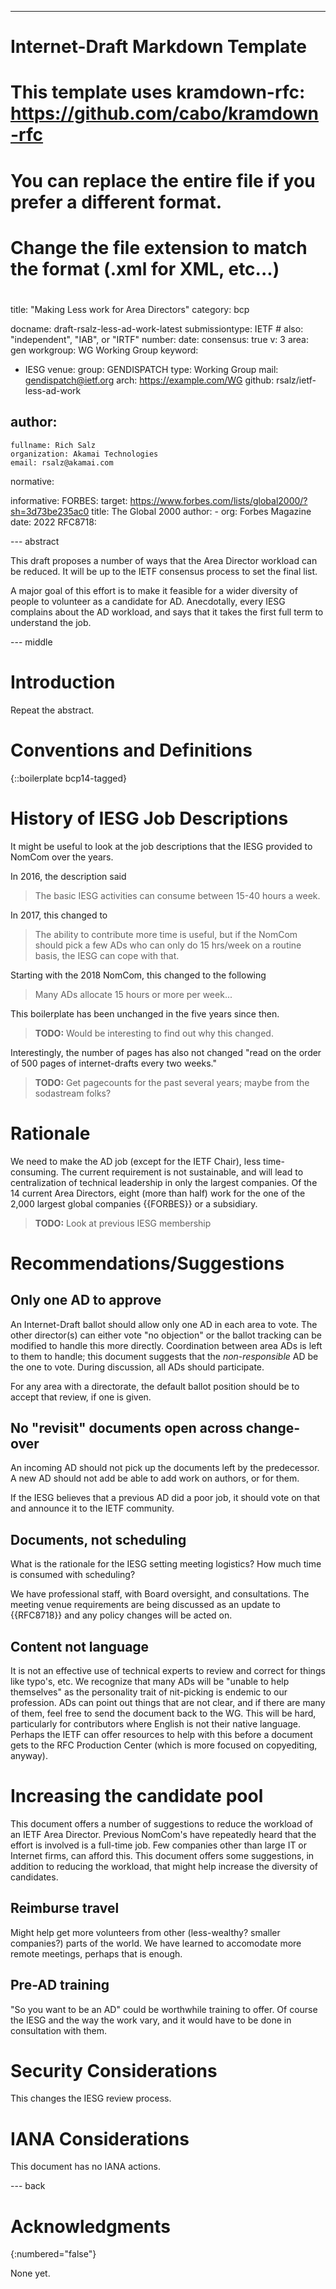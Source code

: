 ---
###
# Internet-Draft Markdown Template
#
# This template uses kramdown-rfc: https://github.com/cabo/kramdown-rfc
# You can replace the entire file if you prefer a different format.
# Change the file extension to match the format (.xml for XML, etc...)
#
###
title: "Making Less work for Area Directors"
category: bcp

docname: draft-rsalz-less-ad-work-latest
submissiontype: IETF  # also: "independent", "IAB", or "IRTF"
number:
date:
consensus: true
v: 3
area: gen
workgroup: WG Working Group
keyword:
 - IESG
venue:
  group: GENDISPATCH
  type: Working Group
  mail: gendispatch@ietf.org
  arch: https://example.com/WG
  github: rsalz/ietf-less-ad-work

author:
 -
    fullname: Rich Salz
    organization: Akamai Technologies
    email: rsalz@akamai.com

normative:

informative:
  FORBES:
    target: https://www.forbes.com/lists/global2000/?sh=3d73be235ac0
    title: The Global 2000
    author:
    - org: Forbes Magazine
    date: 2022
  RFC8718:



--- abstract

This draft proposes a number of ways that the Area Director workload can
be reduced. It will be up to the IETF consensus process to set the final
list.

A major goal of this effort is to make it feasible for a wider diversity
of people to volunteer as a candidate for AD. Anecdotally, every IESG
complains about the AD workload, and says that it takes the first
full term to understand the job.


--- middle

# Introduction

Repeat the abstract.

# Conventions and Definitions

{::boilerplate bcp14-tagged}

# History of IESG Job Descriptions

It might be useful to look at the job descriptions that the IESG provided to
NomCom over the years.

In 2016, the description said

> The basic IESG activities can consume between 15-40 hours a week.

In 2017, this changed to

> The ability to contribute more time is useful, but if the NomCom should
> pick a few ADs who can only do 15 hrs/week on a routine basis, the IESG can
> cope with that.

Starting with the 2018 NomCom, this changed to the following

> Many ADs allocate 15 hours or more per week...

This boilerplate has been unchanged in the five years since then.

> **TODO:** Would be interesting to find out why this changed.

Interestingly, the number of pages has also not changed "read on the
order of 500 pages of internet-drafts every two weeks."

> **TODO:** Get pagecounts for the past several years; maybe from the
> sodastream folks?

# Rationale

We need to make the AD job (except for the IETF Chair),
less time-consuming. The current requirement is not sustainable, and will
lead to centralization of technical leadership in only the largest
companies.
Of the 14 current Area Directors, eight (more than half) work for the one
of the 2,000 largest global companies {{FORBES}} or a subsidiary.

> **TODO:** Look at previous IESG membership

# Recommendations/Suggestions

## Only one AD to approve

An Internet-Draft ballot should allow only one AD in each area to vote.
The other director(s) can either vote "no objection" or the ballot
tracking can be modified to handle this more directly.
Coordination between area ADs is left to them to handle; this document
suggests that the *non-responsible* AD be the one to vote.
During discussion, all ADs should participate.

For any area with a directorate, the default ballot position should be
to accept that review, if one is given.

## No "revisit" documents open across change-over

An incoming AD should not pick up the documents left by the predecessor.
A new AD should not add be able to add work on authors, or for them.

If the IESG believes that a previous AD did a poor job, it should vote
on that and announce it to the IETF community.

## Documents, not scheduling

What is the rationale for the IESG setting meeting logistics?
How much time is consumed with scheduling?

We have professional staff, with Board oversight, and consultations.
The meeting venue requirements are being discussed as an update to
{{RFC8718}} and any policy changes will be acted on.

## Content not language

It is not an effective use of technical experts to review and correct
for things like typo's, etc.
We recognize that many ADs will be "unable to help themselves" as
the personality trait of nit-picking is endemic to our profession.
ADs can point out things that are not clear, and if
there are many of them, feel free to send the document back to the WG.
This will be hard, particularly for contributors where English is not
their native language.
Perhaps the IETF can offer resources to help with this before a document
gets to the RFC Production Center (which is more focused on copyediting,
anyway).

# Increasing the candidate pool

This document offers a number of suggestions to reduce the workload
of an IETF Area Director. Previous NomCom's have repeatedly heard that
the effort is involved is a full-time job. Few companies other than
large IT or Internet firms, can afford this.
This document offers some suggestions, in addition to reducing the workload,
that might help increase the diversity of candidates.

## Reimburse travel

Might help get more volunteers from other (less-wealthy? smaller companies?)
parts of the world.
We have learned to accomodate more remote meetings, perhaps that is enough.

## Pre-AD training

"So you want to be an AD" could be worthwhile training to offer.
Of course the IESG and the way the work vary, and it would have to
be done in consultation with them.

# Security Considerations

This changes the IESG review process.

# IANA Considerations

This document has no IANA actions.


--- back

# Acknowledgments
{:numbered="false"}

None yet.
